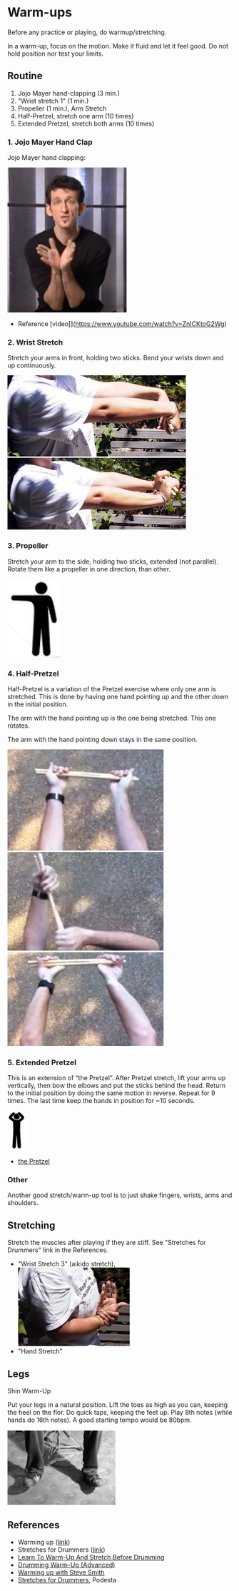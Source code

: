 # Warm-ups

Before any practice or playing, do warmup/stretching. 

In a warm-up, focus on the motion. Make it fluid and let it feel good. Do not hold position nor test your limits.

## Routine

1. Jojo Mayer hand-clapping (3 min.)
2. "Wrist stretch 1" (1 min.)
3. Propeller (1 min.), Arm Stretch
4. Half-Pretzel, stretch one arm (10 times)
5. Extended Pretzel, stretch both arms (10 times)

### 1. Jojo Mayer Hand Clap

Jojo Mayer hand clapping:

<img src="/img/jojo-mayer-hand-clapping.png" />

- Reference [video]](https://www.youtube.com/watch?v=ZnICKtoG2Wg)

### 2. Wrist Stretch

Stretch your arms in front, holding two sticks. Bend your wrists down and up continuously.

<img src="/img/StrForDownSide.jpg" /> <img src="/img/StrForUpSide.jpg" />

### 3. Propeller

Stretch your arm to the side, holding two sticks, extended (not parallel). Rotate them like a propeller in one direction, than other.

<img class="pull-right" src="/img/propeller.png" />

### 4. Half-Pretzel

Half-Pretzel is a variation of the Pretzel exercise where only one arm is stretched. This is done by having one hand pointing up and the other down in the initial position. 

The arm with the hand pointing up is the one being stretched. This one rotates.

The arm with the hand pointing down stays in the same position.

<img src="/img/pretzel-1.png" width="350px" /> <img src="/img/pretzel-2.png" width="350px" /> <img src="/img/pretzel-3.png" width="350px" />

### 5. Extended Pretzel

This is an extension of “the Pretzel”. After Pretzel stretch, lift your arms up vertically, then bow the elbows and put the sticks behind the head. Return to the initial position by doing the same motion in reverse. Repeat for 9 times. The last time keep the hands in position for ~10 seconds.

<img src="/img/extended-pretzel.png" />

- [the Pretzel](https://flypaper.soundfly.com/write/wrist-and-hand-exercises-for-drummers/)

### Other

Another good stretch/warm-up tool is to just shake fingers, wrists, arms and shoulders.

## Stretching

Stretch the muscles after playing if they are stiff. See "Stretches for Drummers" link in the References.

- "Wrist Stretch 3" (aikido stretch), <br/><img src="/img/StrAkiR4Side.jpg" width="250px" />
- "Hand Stretch"

## Legs

Shin Warm-Up

Put your legs in a natural position. Lift the toes as high as you can, keeping the heel on the flor. Do quick taps, keeping the feet up. Play 8th notes (while hands do 16th notes). A good starting tempo would be 80bpm.

<img src="/img/shin-warmup.png" />

## References

- Warming up ([link](http://www.drummercafe.com/education/lessons/stretching-and-warming-up-the-body.html))
- Stretches for Drummers ([link](http://puppetista.org/drums/stretch.html))
- [Learn To Warm-Up And Stretch Before Drumming](http://www.rockdrummingsystem.com/underground/drum-articles/stretch-and-warm-up.php)
- [Drumming Warm-Up (Advanced)](https://www.youtube.com/watch?v=Orb8jofNRZ4)
- [Warming up with Steve Smith](https://www.moderndrummer.com/2017/08/warming-steve-smith/)
- [Stretches for Drummers](http://podestasportsmedicine.com/articles/stretches-for-drummers/), Podesta
